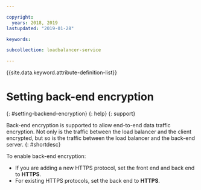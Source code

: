 ```yaml
---

copyright:
  years: 2018, 2019
lastupdated: "2019-01-28"

keywords: 

subcollection: loadbalancer-service

---
```


{{site.data.keyword.attribute-definition-list}}

# Setting back-end encryption
{: #setting-backend-encryption}
{: help}
{: support}

Back-end encryption is supported to allow end-to-end data traffic encryption. Not only is the traffic between the load balancer and the client encrypted, but so is the traffic between the load balancer and the back-end server.
{: #shortdesc}

To enable back-end encryption:

* If you are adding a new HTTPS protocol, set the front end and back end to **HTTPS**.
* For existing HTTPS protocols, set the back end to **HTTPS**.
